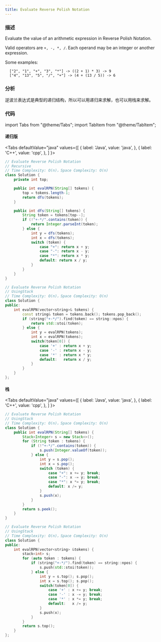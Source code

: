 ```yaml
---
title: Evaluate Reverse Polish Notation
---
```


### 描述

Evaluate the value of an arithmetic expression in Reverse Polish Notation.

Valid operators are `+, -, *, /`. Each operand may be an integer or another expression.

Some examples:

```
  ["2", "1", "+", "3", "*"] -> ((2 + 1) * 3) -> 9
  ["4", "13", "5", "/", "+"] -> (4 + (13 / 5)) -> 6
```

### 分析

逆波兰表达式是典型的递归结构，所以可以用递归来求解，也可以用栈来求解。

### 代码

import Tabs from "@theme/Tabs";
import TabItem from "@theme/TabItem";

#### 递归版

<Tabs
defaultValue="java"
values={[
{ label: 'Java', value: 'java', },
{ label: 'C++', value: 'cpp', },
]
}>
<TabItem value="java">

```java
// Evaluate Reverse Polish Notation
// Recursive
// Time Complexity: O(n)，Space Complexity: O(n)
class Solution {
    private int top;

    public int evalRPN(String[] tokens) {
        top = tokens.length-1;
        return dfs(tokens);
    }

    public int dfs(String[] tokens) {
        String token = tokens[top--];
        if (!"+-*/".contains(token)) {
            return Integer.parseInt(token);
        } else {
            int y = dfs(tokens);
            int x = dfs(tokens);
            switch (token) {
                case "+": return x + y;
                case "-": return x - y;
                case "*": return x * y;
                default: return x / y;
            }
        }
    }
}
```

</TabItem>
<TabItem value="cpp">

```cpp
// Evaluate Reverse Polish Notation
// UsingStack
// Time Complexity: O(n)，Space Complexity: O(n)
class Solution {
public:
    int evalRPN(vector<string>& tokens) {
        const string& token = tokens.back(); tokens.pop_back();
        if (string("+-*/").find(token) == string::npos) {
            return std::stoi(token);
        } else {
            int y = evalRPN(tokens);
            int x = evalRPN(tokens);
            switch(token[0]) {
                case '+' : return x + y;
                case '-' : return x - y;
                case '*' : return x * y;
                default:   return x / y;
            }
        }
    }
};
```

</TabItem>
</Tabs>

#### 栈

<Tabs
defaultValue="java"
values={[
{ label: 'Java', value: 'java', },
{ label: 'C++', value: 'cpp', },
]
}>
<TabItem value="java">

```java
// Evaluate Reverse Polish Notation
// UsingStack
// Time Complexity: O(n)，Space Complexity: O(n)
class Solution {
    public int evalRPN(String[] tokens) {
        Stack<Integer> s = new Stack<>();
        for (String token : tokens) {
            if (!"+-*/".contains(token)) {
                s.push(Integer.valueOf(token));
            } else {
                int y = s.pop();
                int x = s.pop();
                switch (token) {
                    case "+": x += y; break;
                    case "-": x -= y; break;
                    case "*": x *= y; break;
                    default: x /= y;
                }
                s.push(x);
            }
        }
        return s.peek();
    }
}
```

</TabItem>
<TabItem value="cpp">

```cpp
// Evaluate Reverse Polish Notation
// UsingStack
// Time Complexity: O(n)，Space Complexity: O(n)
class Solution {
public:
    int evalRPN(vector<string> &tokens) {
        stack<int> s;
        for (auto token : tokens) {
            if (string("+-*/").find(token) == string::npos) {
                s.push(std::stoi(token));
            } else {
                int y = s.top(); s.pop();
                int x = s.top(); s.pop();
                switch(token[0]) {
                    case '+' : x += y; break;
                    case '-' : x -= y; break;
                    case '*' : x *= y; break;
                    default:   x /= y;
                }
                s.push(x);
            }
        }
        return s.top();
    }
};
```

</TabItem>
</Tabs>
